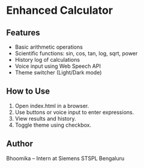 # Enhanced Calculator

## Features
- Basic arithmetic operations
- Scientific functions: sin, cos, tan, log, sqrt, power
- History log of calculations
- Voice input using Web Speech API
- Theme switcher (Light/Dark mode)

## How to Use
1. Open index.html in a browser.
2. Use buttons or voice input to enter expressions.
3. View results and history.
4. Toggle theme using checkbox.

## Author
Bhoomika – Intern at Siemens STSPL Bengaluru
